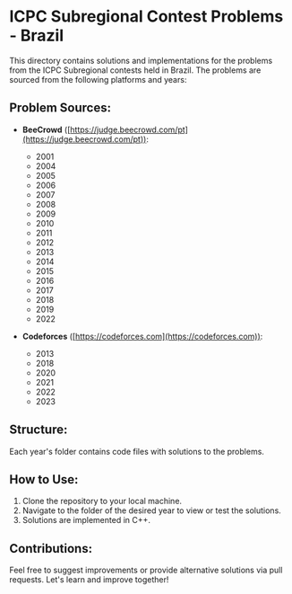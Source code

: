# ICPC Subregional Contest Problems - Brazil

This directory contains solutions and implementations for the problems from the ICPC Subregional contests held in Brazil. The problems are sourced from the following platforms and years:

## Problem Sources:
- **BeeCrowd** ([https://judge.beecrowd.com/pt](https://judge.beecrowd.com/pt)):
  - 2001
  - 2004
  - 2005
  - 2006
  - 2007
  - 2008
  - 2009
  - 2010
  - 2011
  - 2012
  - 2013
  - 2014
  - 2015
  - 2016
  - 2017
  - 2018
  - 2019
  - 2022


- **Codeforces** ([https://codeforces.com](https://codeforces.com)):
  - 2013
  - 2018
  - 2020
  - 2021
  - 2022
  - 2023

## Structure:
Each year's folder contains code files with solutions to the problems.

## How to Use:
1. Clone the repository to your local machine.
2. Navigate to the folder of the desired year to view or test the solutions.
3. Solutions are implemented in C++.

## Contributions:
Feel free to suggest improvements or provide alternative solutions via pull requests. Let's learn and improve together!
